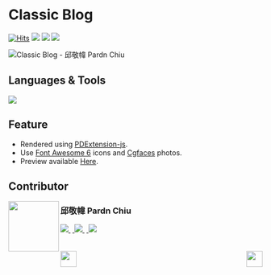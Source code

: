 # Classic Blog

<a href="https://hits.sh/github.com/pardnchiu/classic-blog/"><img alt="Hits" src="https://hits.sh/github.com/pardnchiu/classic-blog.svg?label=Hit"/></a> <img src="https://img.shields.io/github/repo-size/pardnchiu/classic-blog?label=Size"> <img src="https://img.shields.io/github/license/pardnchiu/classic-blog?label=License"> <img src="https://img.shields.io/badge/Developer-邱敬幃%20Pardn%20Chiu-A374BF">

![Classic Blog - 邱敬幃 Pardn Chiu](https://pardn.io/image/repo/classic-blog.jpg)

## Languages & Tools

![](https://skillicons.dev/icons?i=html,css,sass,javascript,vscode)

## Feature

- Rendered using [PDExtension-js](https://github.com/pardnchiu/PDExtension-js).
- Use [Font Awesome 6](https://fontawesome.com/v6/search) icons and [Cgfaces](https://cgfaces.com) photos.
- Preview available [Here](https://pardnchiu.github.io/classic-blog/).

## Contributor

<a href="https://pardn.io">
<img src=https://pardn.io/image/head-s.jpg align=left width=100 height=100>
</a>

### 邱敬幃 Pardn Chiu

<a href="mailto:mail@pardn.ltd">
  <img src="https://pardn.io/image/mail.svg">
</a>&nbsp<a href="https://linkedin.com/in/pardnchiu">
  <img src="https://skillicons.dev/icons?i=linkedin">
</a>&nbsp<a href="https://pardn.io/blog">
  <img src="https://pardn.io/image/blog.svg">
</a>

<br>
<br>
<br>

<a href=https://github.com/pardnchiu/personal-blog-with-cover>
  <img align=left src=https://pardn.io/image/left.svg height=32>
</a>

<a href=https://github.com/pardnchiu/minimal-blog>
  <img align=right src=https://pardn.io/image/right.svg height=32>
</a>
